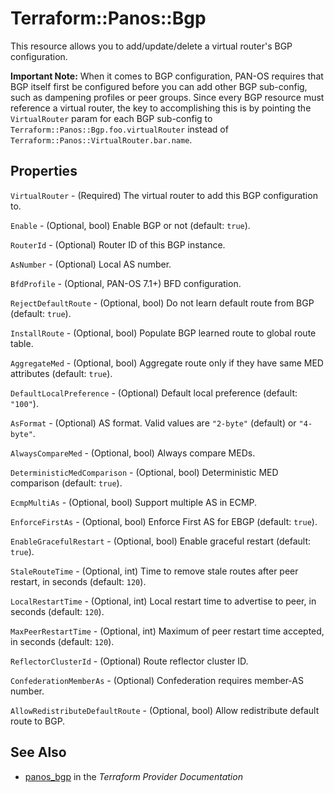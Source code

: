 # Terraform::Panos::Bgp

This resource allows you to add/update/delete a virtual router's
BGP configuration.

**Important Note:**  When it comes to BGP configuration, PAN-OS requires that
BGP itself first be configured before you can add other BGP sub-config, such
as dampening profiles or peer groups.  Since every BGP resource must reference a
virtual router, the key to accomplishing this is by pointing the `VirtualRouter`
param for each BGP sub-config to `Terraform::Panos::Bgp.foo.virtualRouter` instead
of `Terraform::Panos::VirtualRouter.bar.name`.

## Properties

`VirtualRouter` - (Required) The virtual router to add this BGP
configuration to.

`Enable` - (Optional, bool) Enable BGP or not (default: `true`).

`RouterId` - (Optional) Router ID of this BGP instance.

`AsNumber` - (Optional) Local AS number.

`BfdProfile` - (Optional, PAN-OS 7.1+) BFD configuration.

`RejectDefaultRoute` - (Optional, bool) Do not learn default route from
BGP (default: `true`).

`InstallRoute` - (Optional, bool) Populate BGP learned route to global
route table.

`AggregateMed` - (Optional, bool) Aggregate route only if they have
same MED attributes (default: `true`).

`DefaultLocalPreference` - (Optional) Default local preference (default:
`"100"`).

`AsFormat` - (Optional) AS format.  Valid values are `"2-byte"` (default)
or `"4-byte"`.

`AlwaysCompareMed` - (Optional, bool) Always compare MEDs.

`DeterministicMedComparison` - (Optional, bool) Deterministic MED
comparison (default: `true`).

`EcmpMultiAs` - (Optional, bool) Support multiple AS in ECMP.

`EnforceFirstAs` - (Optional, bool) Enforce First AS for EBGP (default:
`true`).

`EnableGracefulRestart` - (Optional, bool) Enable graceful restart
(default: `true`).

`StaleRouteTime` - (Optional, int) Time to remove stale routes after
peer restart, in seconds (default: `120`).

`LocalRestartTime` - (Optional, int) Local restart time to advertise to
peer, in seconds (default: `120`).

`MaxPeerRestartTime` - (Optional, int) Maximum of peer restart time
accepted, in seconds (default: `120`).

`ReflectorClusterId` - (Optional) Route reflector cluster ID.

`ConfederationMemberAs` - (Optional) Confederation requires
member-AS number.

`AllowRedistributeDefaultRoute` - (Optional, bool) Allow redistribute
default route to BGP.


## See Also

* [panos_bgp](https://www.terraform.io/docs/providers/panos/r/bgp.html) in the _Terraform Provider Documentation_